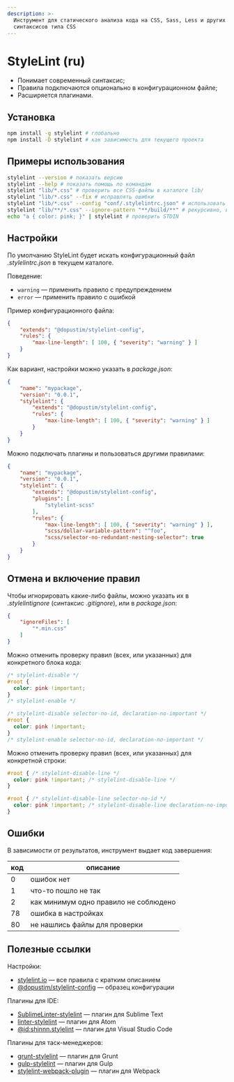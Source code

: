 ```yaml
---
description: >-
  Инструмент для статического анализа кода на CSS, Sass, Less и других
  синтаксисов типа CSS
---
```


# StyleLint (ru)

* Понимает современный синтаксис;
* Правила подключаются опционально в конфигурационном файле;
* Расширяется плагинами.

## Установка

```bash
npm install -g stylelint # глобально
npm install -D stylelint # как зависимость для текущего проекта
```

## Примеры использования

```bash
stylelint --version # показать версию
stylelint --help # показать помощь по командам
stylelint "lib/*.css" # проверить все CSS-файлы в каталоге lib/
stylelint "lib/*.css" --fix # исправлять ошибки
stylelint "lib/*.css" --config "conf/.stylelintrc.json" # использовать указанный конфиг
stylelint "lib/**/*.css" --ignore-pattern "**/build/**" # рекурсивно, исключить build
echo "a { color: pink; }" | stylelint # проверить STDIN
```

## Настройки

По умолчанию StyleLint будет искать конфигурационный файл _.stylelintrc.json_ в текущем каталоге.

Поведение:

* `warning` — применить правило с предупреждением
* `error` — применить правило с ошибкой

Пример конфигурационного файла:

```json
{
    "extends": "@dopustim/stylelint-config",
    "rules": {
        "max-line-length": [ 100, { "severity": "warning" } ]
    }
}
```

Как вариант, настройки можно указать в _package.json_:

```json
{
    "name": "mypackage",
    "version": "0.0.1",
    "stylelint": {
        "extends": "@dopustim/stylelint-config",
        "rules": {
            "max-line-length": [ 100, { "severity": "warning" } ]
        }
    }
}
```

Можно подключать плагины и пользоваться другими правилами:

```json
{
    "name": "mypackage",
    "version": "0.0.1",
    "stylelint": {
        "extends": "@dopustim/stylelint-config",
        "plugins": [
            "stylelint-scss"
        ],
        "rules": {
            "max-line-length": [ 100, { "severity": "warning" } ],
            "scss/dollar-variable-pattern": "^foo",
            "scss/selector-no-redundant-nesting-selector": true
        }
    }
}
```

## Отмена и включение правил

Чтобы игнорировать какие-либо файлы, можно указать их в _.stylelintignore_ (синтаксис _.gitignore_), или в _package.json_:

```json
{
    "ignoreFiles": [
        "*.min.css"
    ]
}
```

Можно отменить проверку правил (всех, или указанных) для конкретного блока кода:

```css
/* stylelint-disable */
#root {
  color: pink !important;
}
/* stylelint-enable */

/* stylelint-disable selector-no-id, declaration-no-important */
#root {
  color: pink !important;
}
/* stylelint-enable selector-no-id, declaration-no-important */
```

Можно отменить проверку правил (всех, или указанных) для конкретной строки:

```css
#root { /* stylelint-disable-line */
  color: pink !important; /* stylelint-disable-line */
}

#root { /* stylelint-disable-line selector-no-id */
  color: pink !important; /* stylelint-disable-line declaration-no-important */
}
```

## Ошибки

В зависимости от результатов, инструмент выдает код завершения:

| код | описание                              |
| --- | ------------------------------------- |
| 0   | ошибок нет                            |
| 1   | что-то пошло не так                   |
| 2   | как минимум одно правило не соблюдено |
| 78  | ошибка в настройках                   |
| 80  | не нашлись файлы для проверки         |

## Полезные ссылки

Настройки:

* [stylelint.io](https://stylelint.io/user-guide/rules/) — все правила с кратким описанием
* [@dopustim/stylelint-config](https://github.com/dopustim/stylelint-config) — образец конфигурации

Плагины для IDE:

* [SublimeLinter-stylelint](https://packagecontrol.io/packages/SublimeLinter-stylelint) — плагин для Sublime Text
* [linter-stylelint](https://atom.io/packages/linter-stylelint) — плагин для Atom
* [@id:shinnn.stylelint](https://marketplace.visualstudio.com/items?itemName=shinnn.stylelint) — плагин для Visual Studio Code

Плагины для таск-менеджеров:

* [grunt-stylelint](https://www.npmjs.com/package/grunt-stylelint) — плагин для Grunt
* [gulp-stylelint](https://www.npmjs.com/package/gulp-stylelint) — плагин для Gulp
* [stylelint-webpack-plugin](https://www.npmjs.com/package/stylelint-webpack-plugin) — плагин для Webpack
